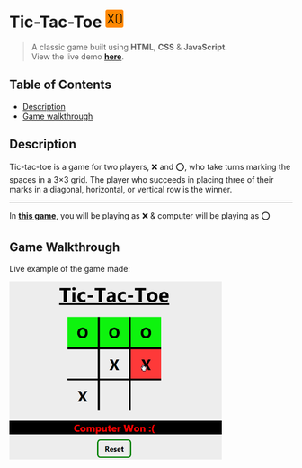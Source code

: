 # Tic-Tac-Toe ![logo](assets/favicons/favicon-32x32.png)

> A classic game built using **HTML**, **CSS** & **JavaScript**.<br>
> View the live demo **[here](https://tictactoeegame.netlify.app)**.

## Table of Contents
- [Description](#description)
- [Game walkthrough](#game-walkthrough)

## Description
Tic-tac-toe is a game for two players, :x: and :o:, who take turns marking the spaces in a 3×3 grid. The player who succeeds in placing three of their marks in a diagonal, horizontal, or vertical row is the winner.

---
In **<u>this game</u>**, you will be playing as :x: & computer will be playing as :o:

## Game Walkthrough
Live example of the game made:<br>

<img src="assets/demos/walkthrough.gif" width="75%">






